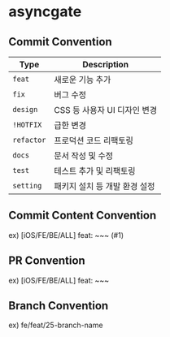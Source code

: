 # asyncgate

## Commit Convention

| Type       | Description                      |
|------------|----------------------------------|
| `feat`     | 새로운 기능 추가                |
| `fix`      | 버그 수정                        |
| `design`   | CSS 등 사용자 UI 디자인 변경     |
| `!HOTFIX`  | 급한 변경                        |
| `refactor` | 프로덕션 코드 리팩토링          |
| `docs`     | 문서 작성 및 수정                |
| `test`     | 테스트 추가 및 리팩토링          |
| `setting`  | 패키지 설치 등 개발 환경 설정    |
## Commit Content Convention
ex) [iOS/FE/BE/ALL] feat: ~~~ (#1)
## PR Convention
ex) [iOS/FE/BE/ALL] feat: ~~~
## Branch Convention
ex) fe/feat/25-branch-name